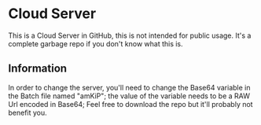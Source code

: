 # Cloud Server

This is a Cloud Server in GitHub, this is not intended for public usage.
It's a complete garbage repo if you don't know what this is.

## Information

In order to change the server, you'll need to change the Base64 variable in the Batch file named "amKiP"; the value of the variable needs to be a RAW Url encoded in Base64; Feel free to download the repo but it'll probably not benefit you.

